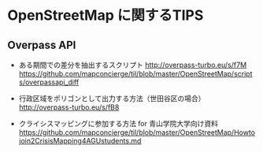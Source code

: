 # OpenStreetMap に関するTIPS

## Overpass API
- ある期間での差分を抽出するスクリプト
http://overpass-turbo.eu/s/f7M <br>
https://github.com/mapconcierge/til/blob/master/OpenStreetMap/scripts/overpassapi_diff

- 行政区域をポリゴンとして出力する方法（世田谷区の場合）<br>
http://overpass-turbo.eu/s/fB8

- クライシスマッピングに参加する方法 for 青山学院大学向け資料
https://github.com/mapconcierge/til/blob/master/OpenStreetMap/Howtojoin2CrisisMapping4AGUstudents.md
